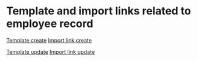 # Template and import links related to employee record
[Template create](https://github.com/nt2311-vn/LabGroup_Netsuite/blob/main/CSVs/Employee/create/Create%20employee%20data.csv)
[Import link create](https://5574610.app.netsuite.com/app/setup/assistants/nsimport/importassistant.nl?recid=520&new=T)

[Template  update](https://github.com/nt2311-vn/LabGroup_Netsuite/blob/main/CSVs/Employee/update/Template%20update%20employee.csv)
[Import link update](https://5574610.app.netsuite.com/app/setup/assistants/nsimport/importassistant.nl?recid=521&new=T)
